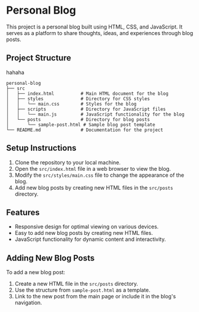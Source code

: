 # Personal Blog

This project is a personal blog built using HTML, CSS, and JavaScript. It serves as a platform to share thoughts, ideas, and experiences through blog posts.

## Project Structure
hahaha
```
personal-blog
├── src
│   ├── index.html          # Main HTML document for the blog
│   ├── styles              # Directory for CSS styles
│   │   └── main.css        # Styles for the blog
│   ├── scripts             # Directory for JavaScript files
│   │   └── main.js         # JavaScript functionality for the blog
│   └── posts               # Directory for blog posts
│       └── sample-post.html # Sample blog post template
└── README.md               # Documentation for the project
```

## Setup Instructions

1. Clone the repository to your local machine.
2. Open the `src/index.html` file in a web browser to view the blog.
3. Modify the `src/styles/main.css` file to change the appearance of the blog.
4. Add new blog posts by creating new HTML files in the `src/posts` directory.

## Features

- Responsive design for optimal viewing on various devices.
- Easy to add new blog posts by creating new HTML files.
- JavaScript functionality for dynamic content and interactivity.

## Adding New Blog Posts

To add a new blog post:

1. Create a new HTML file in the `src/posts` directory.
2. Use the structure from `sample-post.html` as a template.
3. Link to the new post from the main page or include it in the blog's navigation.
